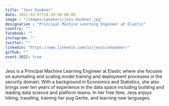 ```yaml
---
title: "Jess Daubner"
date: 2022-03-07T18:49:50-06:00
image : "/images/speakers/jess-daubner.jpg"
designation : "Principal Machine Learning Engineer at Elastic"
country: ""
facebook: ""
instagram: ""
twitter: ""
linkedin: "https://www.linkedin.com/in/jessicadaubner/"
github: ""
event-2022: true
---
```


Jess is a Principal Machine Learning Engineer at Elastic where she focuses on automating and scaling model training and deployment processes in the security domain. With a background in Economics and Statistics, she also brings over ten years of experience in the data space including building and leading data science and platform teams. In her free time, Jess enjoys hiking, traveling, training her pug Gertie, and learning new languages.